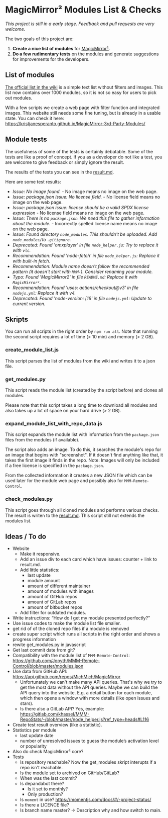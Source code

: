 # MagicMirror² Modules List & Checks

_This project is still in a early stage. Feedback and pull requests are very welcome._

The two goals of this project are:

1. **Create a nice list of modules** for [MagicMirror²](https://magicmirror.builders/).
2. **Do a few rudimentary tests** on the modules and generate suggestions for improvements for the developers.

## List of modules

[The official list in the wiki](https://github.com/MichMich/MagicMirror/wiki/3rd-party-modules) is a simple text list without filters and images. This list now contains over 1000 modules, so it is not so easy for users to pick out modules.

With a few scripts we create a web page with filter function and integrated images. This website still needs some fine tuning, but is already in a usable state. You can check it here: <https://kristjanesperanto.github.io/MagicMirror-3rd-Party-Modules/>

## Module tests

The usefulness of some of the tests is certainly debatable. Some of the tests are like a proof of concept. If you as a developer do not like a test, you are welcome to give feedback or simply ignore the result.

The results of the tests you can see in the [result.md](result.md).

Here are some test results:

- _Issue: No image found._ - No image means no image on the web page.
- _Issue: package.json issue: No license field._ - No license field means no image on the web page.
- _Issue: package.json issue: license should be a valid SPDX license expression_ - No license field means no image on the web page.
- _Issue: There is no `package.json`. We need this file to gather information about the module._ - Incorrectly spelled license name means no image on the web page.
- _Issue: Found directory `node_modules`. This shouldn't be uploaded. Add `node_modules/`to `.gitignore`._
- _Deprecated: Found 'omxplayer' in file `node_helper.js`: Try to replace it with `vlc`._
- _Recommendation: Found 'node-fetch' in file `node_helper.js`: Replace it with built-in fetch._
- _Recommendation: Module name doesn't follow the recommended pattern (it doesn't start with `MMM-`). Consider renaming your module._
- _Typo: Found 'MagicMirror2' in file `README.md`: Replace it with `MagicMirror²`._
- _Recommendation: Found 'uses: actions/checkout@v3' in file `nodejs.yml`: Replace it with v4._
- _Deprecated: Found 'node-version: [16' in file `nodejs.yml`: Update to current version._

## Skripts

You can run all scripts in the right order by `npm run all`. Note that running the second script requires a lot of time (> 10 min) and memory (> 2 GB).

### create_module_list.js

This script parses the list of modules from the wiki and writes it to a json file.

### get_modules.py

This script reads the module list (created by the script before) and clones all modules.

Please note that this script takes a long time to download all modules and also takes up a lot of space on your hard drive (> 2 GB).

### expand_module_list_with_repo_data.js

This script expands the module list with information from the `package.json` files from the modules (if available).

The script also adds an image. To do this, it searches the module's repo for an image that begins with "screenshot". If it doesn't find anything like that, it takes the first image it finds in the repo.
Note: Images will only be included if a free license is specified in the `package.json`.

From the collected information it creates a new JSON file which can be used later for the module web page and possibly also for `MMM-Remote-Control`.

### check_modules.py

This script goes through all cloned modules and performs various checks. The result is writen to the [result.md](result.md). This script still not extends the modules list.

## Ideas / To do

- Website
  - Make it responsive.
  - Add an issue div to each card which have issues: counter + link to result.md.
  - Add little statistics:
    - last update
    - module amount
    - amount of different maintainer
    - amount of modules with images
    - amount of GitHub repos
    - amount of GitLab repos
    - amount of bitbucket repos
  - Add filter for outdated modules.
- Write instructions: “How do I get my module presented perfectly?”
- Use issue codes to make the module list file smaller.
- get rid of of the cloned repo files if a module is removed
- create super script which runs all scripts in the right order and shows a progress information
- rewite get_modules.py in javascript
- Get last commit date from git?
- Compatibility with the module list of `MMM-Remote-Control`: <https://github.com/Jopyth/MMM-Remote-Control/blob/master/modules.json>
- Use data from GitHub API: <https://api.github.com/repos/MichMich/MagicMirror>
  - Unfortunately we can't make many API queries. That's why we try to get the most data without the API queries.
    Maybe we can build the API query into the website. E.g. a detail button for each module, which then opens a window with more details (like open issues and stars).
  - Is there also a GitLab API? Yes, example: <https://gitlab.com/khassel/MMM-RepoStats/-/blob/master/node_helper.js?ref_type=heads#L116>
- Create test result overview (like a statistic).
- Statistics per module
  - last update date
  - number of unresolved issues to guess the module’s activation level or popularity
- Also do check MagicMirror² core?
- Tests
  - Is repository reachable? Now the get_modules skript interupts if a repo isn't reachable.
  - Is the module set to archived on GitHub/GitLab?
  - When was the last commit?
  - Is depandabot there?
    - Is it set to monthly?
    - Only production?
  - Is `moment` in use? <https://momentjs.com/docs/#/-project-status/>
  - Is there a LICENCE file?
  - Is branch name master? -> Description why and how switch to main.
